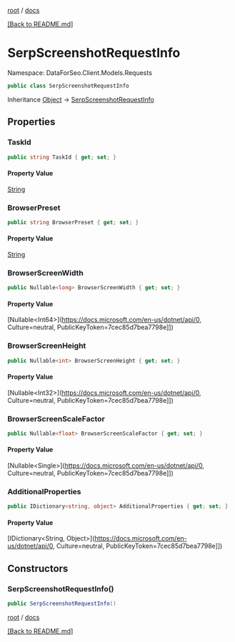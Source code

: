 [root](./../ "root") / [docs](./ "docs")

[[Back to README.md]](./../README.md "[Back to README.md]")

# SerpScreenshotRequestInfo

Namespace: DataForSeo.Client.Models.Requests

```csharp
public class SerpScreenshotRequestInfo
```

Inheritance [Object](https://docs.microsoft.com/en-us/dotnet/api/Object) → [SerpScreenshotRequestInfo](./SerpScreenshotRequestInfo.md)

## Properties

### **TaskId**

```csharp
public string TaskId { get; set; }
```

#### Property Value

[String](https://docs.microsoft.com/en-us/dotnet/api/String)<br>

### **BrowserPreset**

```csharp
public string BrowserPreset { get; set; }
```

#### Property Value

[String](https://docs.microsoft.com/en-us/dotnet/api/String)<br>

### **BrowserScreenWidth**

```csharp
public Nullable<long> BrowserScreenWidth { get; set; }
```

#### Property Value

[Nullable&lt;Int64&gt;](https://docs.microsoft.com/en-us/dotnet/api/0, Culture=neutral, PublicKeyToken=7cec85d7bea7798e]])<br>

### **BrowserScreenHeight**

```csharp
public Nullable<int> BrowserScreenHeight { get; set; }
```

#### Property Value

[Nullable&lt;Int32&gt;](https://docs.microsoft.com/en-us/dotnet/api/0, Culture=neutral, PublicKeyToken=7cec85d7bea7798e]])<br>

### **BrowserScreenScaleFactor**

```csharp
public Nullable<float> BrowserScreenScaleFactor { get; set; }
```

#### Property Value

[Nullable&lt;Single&gt;](https://docs.microsoft.com/en-us/dotnet/api/0, Culture=neutral, PublicKeyToken=7cec85d7bea7798e]])<br>

### **AdditionalProperties**

```csharp
public IDictionary<string, object> AdditionalProperties { get; set; }
```

#### Property Value

[IDictionary&lt;String, Object&gt;](https://docs.microsoft.com/en-us/dotnet/api/0, Culture=neutral, PublicKeyToken=7cec85d7bea7798e]])<br>

## Constructors

### **SerpScreenshotRequestInfo()**

```csharp
public SerpScreenshotRequestInfo()
```

[root](./../ "root") / [docs](./ "docs")

[[Back to README.md]](./../README.md "[Back to README.md]")